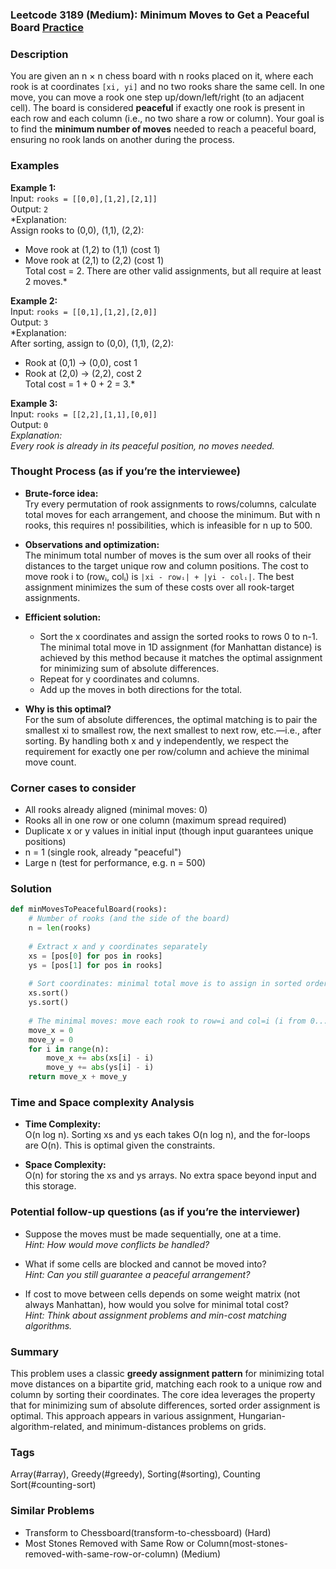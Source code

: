 ### Leetcode 3189 (Medium): Minimum Moves to Get a Peaceful Board [Practice](https://leetcode.com/problems/minimum-moves-to-get-a-peaceful-board)

### Description  
You are given an n × n chess board with n rooks placed on it, where each rook is at coordinates `[xi, yi]` and no two rooks share the same cell. In one move, you can move a rook one step up/down/left/right (to an adjacent cell). The board is considered **peaceful** if exactly one rook is present in each row and each column (i.e., no two share a row or column). Your goal is to find the **minimum number of moves** needed to reach a peaceful board, ensuring no rook lands on another during the process.

### Examples  

**Example 1:**  
Input: `rooks = [[0,0],[1,2],[2,1]]`  
Output: `2`  
*Explanation:  
Assign rooks to (0,0), (1,1), (2,2):  
- Move rook at (1,2) to (1,1) (cost 1)  
- Move rook at (2,1) to (2,2) (cost 1)  
Total cost = 2. There are other valid assignments, but all require at least 2 moves.*

**Example 2:**  
Input: `rooks = [[0,1],[1,2],[2,0]]`  
Output: `3`  
*Explanation:  
After sorting, assign to (0,0), (1,1), (2,2):  
- Rook at (0,1) → (0,0), cost 1  
- Rook at (2,0) → (2,2), cost 2  
Total cost = 1 + 0 + 2 = 3.*

**Example 3:**  
Input: `rooks = [[2,2],[1,1],[0,0]]`  
Output: `0`  
*Explanation:  
Every rook is already in its peaceful position, no moves needed.*

### Thought Process (as if you’re the interviewee)  
- **Brute-force idea:**  
  Try every permutation of rook assignments to rows/columns, calculate total moves for each arrangement, and choose the minimum. But with n rooks, this requires n! possibilities, which is infeasible for n up to 500.

- **Observations and optimization:**  
  The minimum total number of moves is the sum over all rooks of their distances to the target unique row and column positions. The cost to move rook i to (rowᵢ, colᵢ) is `|xi - rowᵢ| + |yi - colᵢ|`. The best assignment minimizes the sum of these costs over all rook-target assignments.

- **Efficient solution:**  
  - Sort the x coordinates and assign the sorted rooks to rows 0 to n-1. The minimal total move in 1D assignment (for Manhattan distance) is achieved by this method because it matches the optimal assignment for minimizing sum of absolute differences.
  - Repeat for y coordinates and columns.
  - Add up the moves in both directions for the total.

- **Why is this optimal?**  
  For the sum of absolute differences, the optimal matching is to pair the smallest xi to smallest row, the next smallest to next row, etc.—i.e., after sorting. By handling both x and y independently, we respect the requirement for exactly one per row/column and achieve the minimal move count.

### Corner cases to consider  
- All rooks already aligned (minimal moves: 0)
- Rooks all in one row or one column (maximum spread required)
- Duplicate x or y values in initial input (though input guarantees unique positions)
- n = 1 (single rook, already "peaceful")
- Large n (test for performance, e.g. n = 500)

### Solution

```python
def minMovesToPeacefulBoard(rooks):
    # Number of rooks (and the side of the board)
    n = len(rooks)
    
    # Extract x and y coordinates separately
    xs = [pos[0] for pos in rooks]
    ys = [pos[1] for pos in rooks]
    
    # Sort coordinates: minimal total move is to assign in sorted order
    xs.sort()
    ys.sort()
    
    # The minimal moves: move each rook to row=i and col=i (i from 0...n-1)
    move_x = 0
    move_y = 0
    for i in range(n):
        move_x += abs(xs[i] - i)
        move_y += abs(ys[i] - i)
    return move_x + move_y
```

### Time and Space complexity Analysis  

- **Time Complexity:**  
  O(n log n). Sorting xs and ys each takes O(n log n), and the for-loops are O(n). This is optimal given the constraints.

- **Space Complexity:**  
  O(n) for storing the xs and ys arrays. No extra space beyond input and this storage.

### Potential follow-up questions (as if you’re the interviewer)  

- Suppose the moves must be made sequentially, one at a time.  
  *Hint: How would move conflicts be handled?*

- What if some cells are blocked and cannot be moved into?  
  *Hint: Can you still guarantee a peaceful arrangement?*

- If cost to move between cells depends on some weight matrix (not always Manhattan), how would you solve for minimal total cost?  
  *Hint: Think about assignment problems and min-cost matching algorithms.*

### Summary
This problem uses a classic **greedy assignment pattern** for minimizing total move distances on a bipartite grid, matching each rook to a unique row and column by sorting their coordinates. The core idea leverages the property that for minimizing sum of absolute differences, sorted order assignment is optimal. This approach appears in various assignment, Hungarian-algorithm-related, and minimum-distances problems on grids.

### Tags
Array(#array), Greedy(#greedy), Sorting(#sorting), Counting Sort(#counting-sort)

### Similar Problems
- Transform to Chessboard(transform-to-chessboard) (Hard)
- Most Stones Removed with Same Row or Column(most-stones-removed-with-same-row-or-column) (Medium)